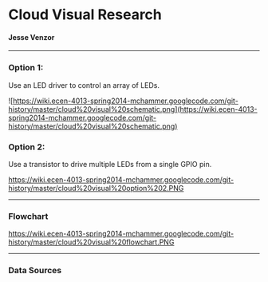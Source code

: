 # Cloud Visual Research #
#### Jesse Venzor ####


---


### Option 1: ###
Use an LED driver to control an array of LEDs.

![https://wiki.ecen-4013-spring2014-mchammer.googlecode.com/git-history/master/cloud%20visual%20schematic.png](https://wiki.ecen-4013-spring2014-mchammer.googlecode.com/git-history/master/cloud%20visual%20schematic.png)

### Option 2: ###
Use a transistor to drive multiple LEDs from a single GPIO pin.

https://wiki.ecen-4013-spring2014-mchammer.googlecode.com/git-history/master/cloud%20visual%20option%202.PNG


---


### Flowchart ###
https://wiki.ecen-4013-spring2014-mchammer.googlecode.com/git-history/master/cloud%20visual%20flowchart.PNG


---


### Data Sources ###